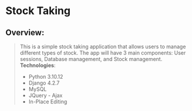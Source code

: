 # Stock Taking

## Overview:
> This is a simple stock taking application that allows users to manage different types of stock. The app will have 3 main components: User sessions, Database management, and Stock management. 
> <br/>
> **Technologies**:
>  - Python 3.10.12
>  - Django 4.2.7
>  - MySQL
>  - JQuery - Ajax
>  - In-Place Editing